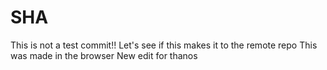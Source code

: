 # SHA
This is not a test commit!!
Let's see if this makes it to the remote repo
This was made in the browser
New edit for thanos
